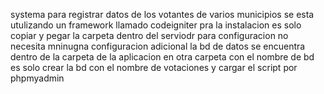    systema   para  registrar  datos  de  los votantes  de   varios   municipios
   se esta utulizando  un framework llamado codeigniter pra  la instalacion  es solo copiar  y pegar la carpeta dentro del serviodr para   configuracion  no  necesita mninugna configuracion adicional  la   bd de  datos se  encuentra dentro de la carpeta de la  aplicacion  en   otra carpeta  con el nombre de bd  es  solo crear  la bd  con el nombre de votaciones  y cargar el script por phpmyadmin   
